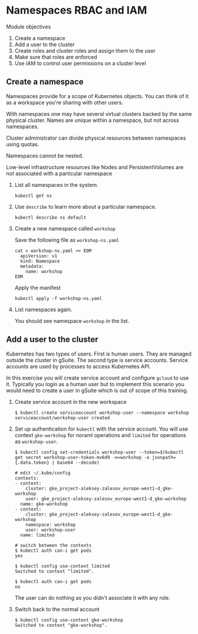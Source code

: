 # Namespaces RBAC and IAM

Module objectives

1. Create a namespace
1. Add a user to the cluster
1. Create roles and cluster roles and assign them to the user
1. Make sure that roles are enforced
1. Use IAM to control user permissions on a cluster level

## Create a namespace

Namespaces provide for a scope of Kubernetes objects. You can think of it as a workspace you're sharing with other users.

With namespaces one may have several virtual clusters backed by the same physical cluster. Names are unique within a namespace, but not across namespaces.

Cluster administrator can divide physical resources between namespaces using quotas.

Namespaces cannot be nested.

Low-level infrastructure resources like Nodes and PersistentVolumes are not associated with a particular namespace

1. List all namespaces in the system.

    ```shell
    kubectl get ns
    ```

1. Use `describe` to learn more about a particular namespace.

    ```shell
    kubectl describe ns default
    ```

1. Create a new namespace called `workshop`

    Save the following file as `workshop-ns.yaml`

    ```shell
    cat > workshop-ns.yaml << EOM
      apiVersion: v1
      kind: Namespace
      metadata:
        name: workshop
    EOM
    ```

    Apply the manifest

    ```shell
    kubectl apply -f workshop-ns.yaml
    ```

1. List namespaces again.

    You should see namespace `workshop` in the list.

## Add a user to the cluster

Kubernetes has two types of users. First is human users. They are managed outside the cluster in gSuite. The second type is service accounts. Service accounts are used by processes to access Kubernetes API.

In this exercise you will create service account and configure `gcloud` to use it. Typically you login as a human user but to implement this scenario you would need to create a user in gSuite which is out of scope of this training.

1. Create service account in the new workspace

    ```shell
    $ kubectl create serviceaccount workshop-user --namespace workshop
    serviceaccount/workshop-user created
    ```

1. Set up authentication for `kubectl` with the service account. You will use context `gke-workshop` for noraml operations and `limited` for operations as `workshop-user`.

    ```shell
    $ kubectl config set-credentials workshop-user --token=$(kubectl get secret workshop-user-token-mv6d9 -n=workshop -o jsonpath={.data.token} | base64 --decode)

    # edit ~/.kube/config
    contexts:
    - context:
        cluster: gke_project-aleksey-zalesov_europe-west1-d_gke-workshop
        user: gke_project-aleksey-zalesov_europe-west1-d_gke-workshop
      name: gke-workshop
    - context:
        cluster: gke_project-aleksey-zalesov_europe-west1-d_gke-workshop
        namespace: workshop
        user: workshop-user
      name: limited

    # switch between the contexts
    $ kubectl auth can-i get pods
    yes

    $ kubectl config use-context limited
    Switched to context "limited".

    $ kubectl auth can-i get pods
    no
    ```

    The user can do nothing as you didn't associate it with any role.

1. Switch back to the normal account

    ```shell
    $ kubectl config use-context gke-workshop
    Switched to context "gke-workshop".
    ```

```

